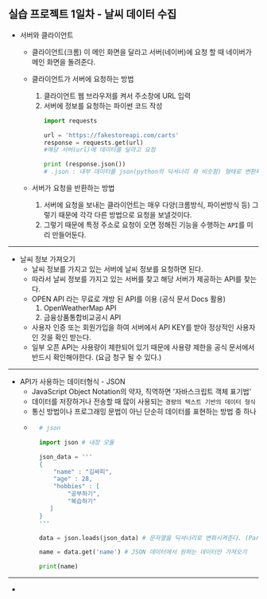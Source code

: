 

## 실습 프로젝트 1일차 - 날씨 데이터 수집

- 서버와 클라이언트
    - 클라이언트(크롬) 이 메인 화면을 달라고 서버(네이버)에 요청 할 때 네이버가 메인 화면을 돌려준다.

    - 클라이언트가 서버에 요청하는 방법
        1. 클라이언트 웹 브라우저를 켜서 주소창에 URL 입력
        2. 서버에 정보를 요청하는 파이썬 코드 작성
            ```python
            import requests

            url = 'https://fakestoreapi.com/carts'
            response = requests.get(url) 
            #해당 서버(url)에 데이터를 달라고 요청
            
            print (response.json()) 
            # .json : 내부 데이터를 json(python의 딕셔너리 와 비슷함) 형태로 변환해주는 함수
            ```
    
    - 서버가 요청을 반환하는 방법
        1. 서버에 요청을 보내는 클라이언트는 매우 다양(크롬방식, 파이썬방식 등) 그렇기 때문에 각각 다른 방법으로 요청을 보낼것이다.
        2. 그렇기 때문에 특정 주소로 요청이 오면 정해진 기능을 수행하는 `API`를 미리 만들어둔다.

----

- 날씨 정보 가져오기
    - 날씨 정보를 가지고 있는 서버에 날씨 정보를 요청하면 된다.
    - 따라서 날씨 정보를 가지고 있는 서버를 찾고 해당 서버가 제공하는 API를 찾는다.
    - OPEN API 라는 무료로 개방 된 API를 이용 (공식 문서 Docs 활용)
        1. OpenWeatherMap API
        2. 금융상품통합비교공시 API 
    - 사용자 인증 또는 회원가입을 하여 서버에서 API KEY를 받아 정상적인 사용자인 것을 확인 받는다.
    - 일부 오픈 API는 사용량이 제한되어 있기 때문에 사용량 제한을 공식 문서에서 반드시 확인해야한다. (요금 청구 될 수 있다.)

----

- API가 사용하는 데이터형식 - JSON
    - JavaScript Object Notation의 약자, 직역하면 '자바스크립트 객체 표기법'
    - 데이터를 저장하거나 전송할 때 많이 사용되는 `경량의 텍스트 기반의 데이터 형식`
    - 통신 방법이나 프로그래밍 문법이 아닌 단순히 데이터를 표현하는 방법 중 하나
    - ```python
        # json

        import json # 내장 모듈

        json_data = '''
        {
            "name" : "김싸피",
            "age" : 28,
            "hobbies" : [
                "공부하기",
                "복습하기"
           ]
        }
        '''

        data = json.loads(json_data) # 문자열을 딕셔너리로 변화시켜준다. (Parsing)

        name = data.get('name') # JSON 데이터에서 원하는 데이터만 가져오기

        print(name)
        ```

----

-
